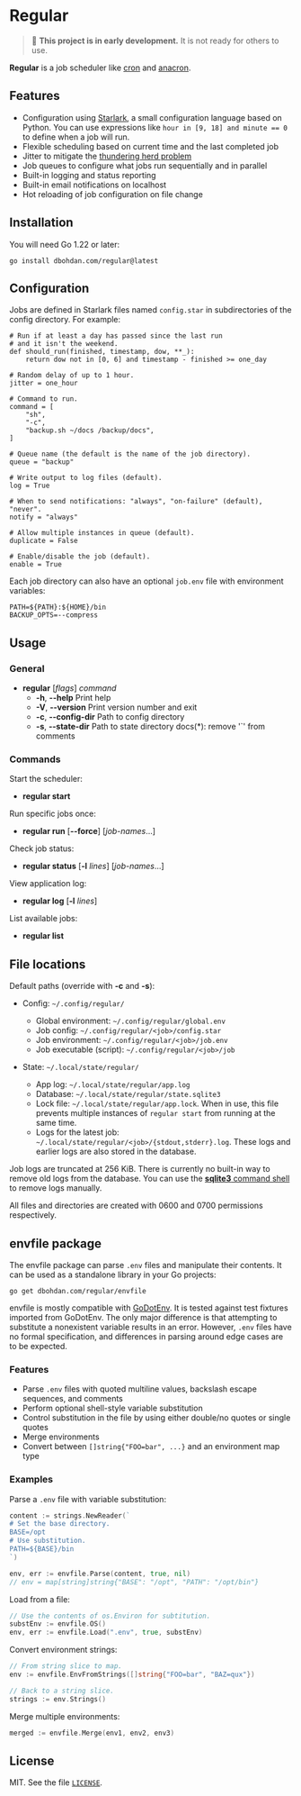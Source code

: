 # Regular

> 🚧 **This project is in early development.**
> It is not ready for others to use.

**Regular** is a job scheduler like [cron](https://en.wikipedia.org/wiki/Cron) and [anacron](https://en.wikipedia.org/wiki/Anacron).

## Features

- Configuration using [Starlark](https://laurent.le-brun.eu/blog/an-overview-of-starlark), a small configuration language based on Python.
  You can use expressions like `hour in [9, 18] and minute == 0` to define when a job will run.
- Flexible scheduling based on current time and the last completed job
- Jitter to mitigate the [thundering herd problem](https://en.wikipedia.org/wiki/Thundering_herd_problem)
- Job queues to configure what jobs run sequentially and in parallel
- Built-in logging and status reporting
- Built-in email notifications on localhost
- Hot reloading of job configuration on file change

## Installation

You will need Go 1.22 or later:

```shell
go install dbohdan.com/regular@latest
```

## Configuration

Jobs are defined in Starlark files named `config.star` in subdirectories of the config directory.
For example:

```starlark
# Run if at least a day has passed since the last run
# and it isn't the weekend.
def should_run(finished, timestamp, dow, **_):
    return dow not in [0, 6] and timestamp - finished >= one_day

# Random delay of up to 1 hour.
jitter = one_hour

# Command to run.
command = [
    "sh",
    "-c",
    "backup.sh ~/docs /backup/docs",
]

# Queue name (the default is the name of the job directory).
queue = "backup"

# Write output to log files (default).
log = True

# When to send notifications: "always", "on-failure" (default), "never".
notify = "always"

# Allow multiple instances in queue (default).
duplicate = False

# Enable/disable the job (default).
enable = True
```

Each job directory can also have an optional `job.env` file with environment variables:

```
PATH=${PATH}:${HOME}/bin
BACKUP_OPTS=--compress
```

## Usage

### General

- **regular** [_flags_] _command_
    - **-h**, **--help** Print help
    - **-V**, **--version** Print version number and exit
    - **-c**, **--config-dir** Path to config directory
    - **-s**, **--state-dir** Path to state directory
docs(*): remove '`' from comments

### Commands

Start the scheduler:

- **regular start**

Run specific jobs once:

- **regular run** [**--force**] [_job-names_...]

Check job status:

- **regular status** [**-l** _lines_] [_job-names_...]

View application log:

- **regular log** [**-l** _lines_]

List available jobs:

- **regular list**

## File locations

Default paths (override with **-c** and **-s**):

- Config: `~/.config/regular/`
  - Global environment: `~/.config/regular/global.env`
  - Job config: `~/.config/regular/<job>/config.star`
  - Job environment: `~/.config/regular/<job>/job.env`
  - Job executable (script): `~/.config/regular/<job>/job`

- State: `~/.local/state/regular/`
  - App log: `~/.local/state/regular/app.log`
  - Database: `~/.local/state/regular/state.sqlite3`
  - Lock file: `~/.local/state/regular/app.lock`.
    When in use, this file prevents multiple instances of `regular start` from running at the same time.
  - Logs for the latest job: `~/.local/state/regular/<job>/{stdout,stderr}.log`.
    These logs and earlier logs are also stored in the database.

Job logs are truncated at 256 KiB.
There is currently no built-in way to remove old logs from the database.
You can use the [**sqlite3** command shell](https://www.sqlite.org/cli.html) to remove logs manually.

All files and directories are created with 0600 and 0700 permissions respectively.

## envfile package

The envfile package can parse `.env` files and manipulate their contents.
It can be used as a standalone library in your Go projects:

```shell
go get dbohdan.com/regular/envfile
```

envfile is mostly compatible with [GoDotEnv](https://github.com/joho/godotenv).
It is tested against test fixtures imported from GoDotEnv.
The only major difference is that attempting to substitute a nonexistent variable results in an error.
However, `.env` files have no formal specification, and differences in parsing around edge cases are to be expected.

### Features

- Parse `.env` files with quoted multiline values, backslash escape sequences, and comments
- Perform optional shell-style variable substitution
- Control substitution in the file by using either double/no quotes or single quotes
- Merge environments
- Convert between `[]string{"FOO=bar", ...}` and an environment map type

### Examples

Parse a `.env` file with variable substitution:

```go
content := strings.NewReader(`
# Set the base directory.
BASE=/opt
# Use substitution.
PATH=${BASE}/bin
`)

env, err := envfile.Parse(content, true, nil)
// env = map[string]string{"BASE": "/opt", "PATH": "/opt/bin"}
```

Load from a file:

```go
// Use the contents of os.Environ for subtitution.
substEnv := envfile.OS()
env, err := envfile.Load(".env", true, substEnv)
```

Convert environment strings:

```go
// From string slice to map.
env := envfile.EnvFromStrings([]string{"FOO=bar", "BAZ=qux"})

// Back to a string slice.
strings := env.Strings()
```

Merge multiple environments:

```go
merged := envfile.Merge(env1, env2, env3)
```

## License

MIT.
See the file [`LICENSE`](LICENSE).
